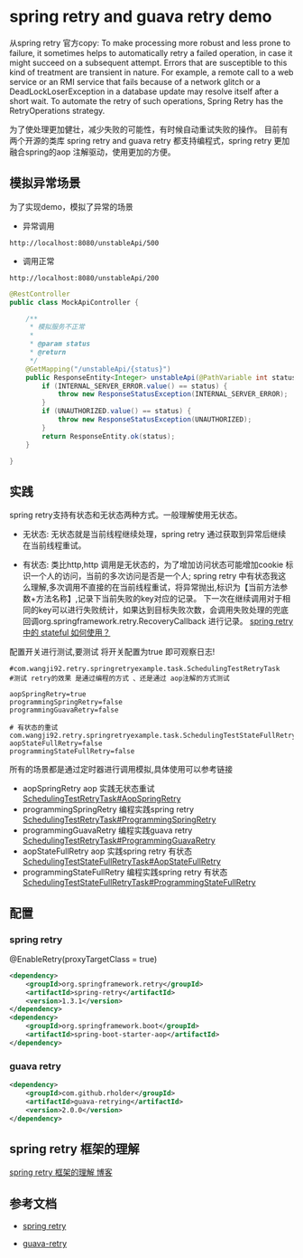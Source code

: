 # spring retry and guava retry demo

从spring retry 官方copy:
To make processing more robust and less prone to failure, it sometimes helps to automatically retry a failed operation, in case it might succeed on a subsequent attempt. Errors that are susceptible to this kind of treatment are transient in nature. For example, a remote call to a web service or an RMI service that fails because of a network glitch or a DeadLockLoserException in a database update may resolve itself after a short wait. To automate the retry of such operations, Spring Retry has the RetryOperations strategy. 

为了使处理更加健壮，减少失败的可能性，有时候自动重试失败的操作。
目前有两个开源的类库 spring retry and guava retry 都支持编程式，spring retry 更加融合spring的aop 注解驱动，使用更加的方便。

## 模拟异常场景

为了实现demo，模拟了异常的场景
* 异常调用
```text
http://localhost:8080/unstableApi/500
```
* 调用正常
```text
http://localhost:8080/unstableApi/200
```
```java
@RestController
public class MockApiController {

    /**
     * 模拟服务不正常
     *
     * @param status
     * @return
     */
    @GetMapping("/unstableApi/{status}")
    public ResponseEntity<Integer> unstableApi(@PathVariable int status) {
        if (INTERNAL_SERVER_ERROR.value() == status) {
            throw new ResponseStatusException(INTERNAL_SERVER_ERROR);
        }
        if (UNAUTHORIZED.value() == status) {
            throw new ResponseStatusException(UNAUTHORIZED);
        }
        return ResponseEntity.ok(status);
    }

}
```

## 实践

spring retry支持有状态和无状态两种方式。一般理解使用无状态。
* 无状态:
无状态就是当前线程继续处理，spring retry 通过获取到异常后继续在当前线程重试。

* 有状态: 
类比http,http 调用是无状态的，为了增加访问状态可能增加cookie 标识一个人的访问，当前的多次访问是否是一个人;
spring retry 中有状态我这么理解,多次调用不直接的在当前线程重试，将异常抛出,标识为【当前方法参数+方法名称】,记录下当前失败的key对应的记录。
下一次在继续调用对于相同的key可以进行失败统计，如果达到目标失败次数，会调用失败处理的兜底回调org.springframework.retry.RecoveryCallback 进行记录。
[spring retry 中的 stateful 如何使用？](https://www.zhihu.com/question/265289234/answer/952517156)

配置开关进行测试,要测试 将开关配置为true 即可观察日志!
```properties
#com.wangji92.retry.springretryexample.task.SchedulingTestRetryTask
#测试 retry的效果 是通过编程的方式 、还是通过 aop注解的方式测试

aopSpringRetry=true
programmingSpringRetry=false
programmingGuavaRetry=false

# 有状态的重试  com.wangji92.retry.springretryexample.task.SchedulingTestStateFullRetryTask
aopStateFullRetry=false
programmingStateFullRetry=false
```
所有的场景都是通过定时器进行调用模拟,具体使用可以参考链接

* aopSpringRetry  aop 实践无状态重试
[SchedulingTestRetryTask#AopSpringRetry](https://github.com/WangJi92/spring-retry-example/blob/master/src/main/java/com/wangji92/retry/springretryexample/task/SchedulingTestRetryTask.java)
* programmingSpringRetry 编程实践spring retry
[SchedulingTestRetryTask#ProgrammingSpringRetry](https://github.com/WangJi92/spring-retry-example/blob/master/src/main/java/com/wangji92/retry/springretryexample/task/SchedulingTestRetryTask.java)
* programmingGuavaRetry 编程实践guava retry
[SchedulingTestRetryTask#ProgrammingGuavaRetry](https://github.com/WangJi92/spring-retry-example/blob/master/src/main/java/com/wangji92/retry/springretryexample/task/SchedulingTestRetryTask.java)
* aopStateFullRetry  aop 实践spring retry 有状态
[SchedulingTestStateFullRetryTask#AopStateFullRetry](https://github.com/WangJi92/spring-retry-example/blob/master/src/main/java/com/wangji92/retry/springretryexample/task/SchedulingTestStateFullRetryTask.java)
* programmingStateFullRetry 编程实践spring retry 有状态
[SchedulingTestStateFullRetryTask#ProgrammingStateFullRetry](https://github.com/WangJi92/spring-retry-example/blob/master/src/main/java/com/wangji92/retry/springretryexample/task/SchedulingTestStateFullRetryTask.java)

## 配置
### spring retry
@EnableRetry(proxyTargetClass = true)

```xml
<dependency>
    <groupId>org.springframework.retry</groupId>
    <artifactId>spring-retry</artifactId>
    <version>1.3.1</version>
</dependency>
<dependency>
    <groupId>org.springframework.boot</groupId>
    <artifactId>spring-boot-starter-aop</artifactId>
</dependency>
```

### guava retry

```xml
<dependency>
    <groupId>com.github.rholder</groupId>
    <artifactId>guava-retrying</artifactId>
    <version>2.0.0</version>
</dependency>
```
## spring retry 框架的理解
[spring retry 框架的理解 博客](spirng-retry-understand.md)

## 参考文档
* [spring retry](https://github.com/spring-projects/spring-retry)

* [guava-retry](https://github.com/rholder/guava-retrying)
